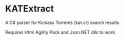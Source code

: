 # KATExtract
A C# parser for Kickass Torrents (kat.cr) search results

Requires Html Agility Pack and Json.NET dlls to work.
